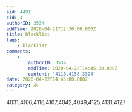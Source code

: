 ```yaml
---
aid: 4491
cid: 4
authorID: 3534
addTime: 2020-04-21T12:30:00.000Z
title: blacklist
tags:
    - blacklist
comments:
    -
        authorID: 3534
        addTime: 2020-04-22T14:45:00.000Z
        content: '4118,4158,3324'
date: 2020-04-22T14:45:00.000Z
category: 水
---
```


4031,4106,4116,4107,4042,4049,4125,4131,4127
